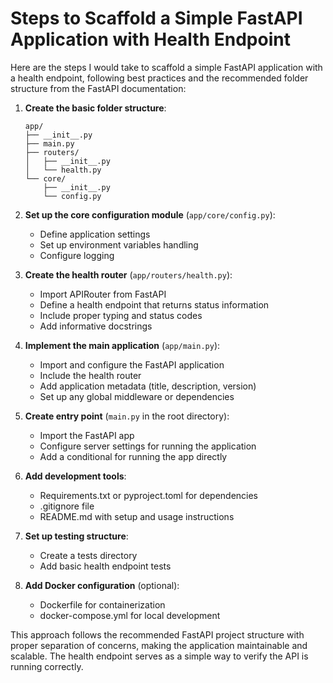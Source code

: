 # Steps to Scaffold a Simple FastAPI Application with Health Endpoint

Here are the steps I would take to scaffold a simple FastAPI application with a health endpoint, following best practices and the recommended folder structure from the FastAPI documentation:

1. **Create the basic folder structure**:
   ```
   app/
   ├── __init__.py
   ├── main.py
   ├── routers/
   │   ├── __init__.py
   │   └── health.py
   └── core/
       ├── __init__.py
       └── config.py
   ```

2. **Set up the core configuration module** (`app/core/config.py`):
   - Define application settings
   - Set up environment variables handling
   - Configure logging

3. **Create the health router** (`app/routers/health.py`):
   - Import APIRouter from FastAPI
   - Define a health endpoint that returns status information
   - Include proper typing and status codes
   - Add informative docstrings

4. **Implement the main application** (`app/main.py`):
   - Import and configure the FastAPI application
   - Include the health router
   - Add application metadata (title, description, version)
   - Set up any global middleware or dependencies

5. **Create entry point** (`main.py` in the root directory):
   - Import the FastAPI app
   - Configure server settings for running the application
   - Add a conditional for running the app directly

6. **Add development tools**:
   - Requirements.txt or pyproject.toml for dependencies
   - .gitignore file
   - README.md with setup and usage instructions

7. **Set up testing structure**:
   - Create a tests directory
   - Add basic health endpoint tests

8. **Add Docker configuration** (optional):
   - Dockerfile for containerization
   - docker-compose.yml for local development

This approach follows the recommended FastAPI project structure with proper separation of concerns, making the application maintainable and scalable. The health endpoint serves as a simple way to verify the API is running correctly.
